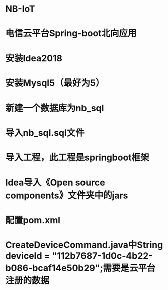 # NB-IoT
# 电信云平台Spring-boot北向应用
# 安装Idea2018
# 安装Mysql5（最好为5）
# 新建一个数据库为nb_sql
# 导入nb_sql.sql文件
# 导入工程，此工程是springboot框架
# Idea导入《Open source components》文件夹中的jars
# 配置pom.xml
# CreateDeviceCommand.java中String deviceId = "112b7687-1d0c-4b22-b086-bcaf14e50b29";需要是云平台注册的数据
